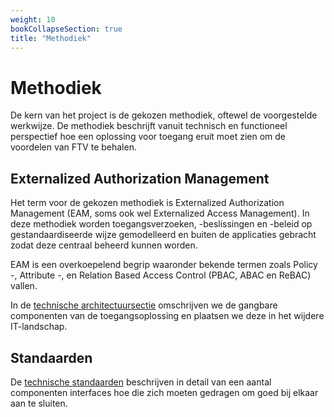 ```yaml
---
weight: 10
bookCollapseSection: true
title: "Methodiek"
---
```


# Methodiek

De kern van het project is de gekozen methodiek, oftewel de voorgestelde werkwijze. 
De methodiek beschrijft vanuit technisch en functioneel perspectief hoe een oplossing voor
toegang eruit moet zien om de voordelen van FTV te behalen.

## Externalized Authorization Management

Het term voor de gekozen methodiek is Externalized Authorization Management (EAM, soms ook wel Externalized Access Management). 
In deze methodiek worden toegangsverzoeken, -beslissingen en -beleid op gestandaardiseerde wijze gemodelleerd 
en buiten de applicaties gebracht zodat deze centraal beheerd kunnen worden.

EAM is een overkoepelend begrip waaronder bekende termen zoals 
Policy -, Attribute -, en Relation Based Access Control (PBAC, ABAC en ReBAC) vallen.

In de [technische architectuursectie](3.architectuur) omschrijven we de gangbare componenten van de toegangsoplossing en plaatsen we deze in het wijdere IT-landschap. 

## Standaarden

De [technische standaarden](4.standaarden) beschrijven in detail van een aantal componenten interfaces hoe die 
zich moeten gedragen om goed bij elkaar aan te sluiten.